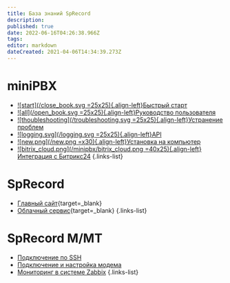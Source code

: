 ```yaml
---
title: База знаний SpRecord
description: 
published: true
date: 2022-06-16T04:26:38.966Z
tags: 
editor: markdown
dateCreated: 2021-04-06T14:34:39.273Z
---
```


# miniPBX

- [![start](/close_book.svg =25x25){.align-left}Быстрый старт](./minipbx/quick_start)
- [![all](/open_book.svg =25x25){.align-left}Руководство пользователя](./minipbx/user_manual)
- [![thoubleshooting](/troubleshooting.svg =25x25){.align-left}Устранение проблем](./minipbx/fix_troubles)
- [![logging.svg](/logging.svg =25x25){.align-left}API](./minipbx/api)
- [![new.png](/new.png =x30){.align-left}Установка на компьютер](./minipbx/soft)
- [![bitrix_cloud.png](/minipbx/bitrix_cloud.png =40x25){.align-left}Интеграция с Битрикс24](./minipbx/bitrix24)
{.links-list}



# SpRecord

- [Главный сайт](https://sprecord.ru){target=_blank}
- [Облачный сервис](https://sprecord.com){target=_blank}
{.links-list}

# SpRecord M/MT
- [Подключение по SSH](./m-mt/ssh)
- [Подключение и настройка модема](./m-mt/modem)
- [Мониторинг в системе Zabbix](./m-mt/monitoring)
{.links-list}